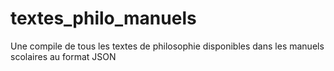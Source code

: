 # textes_philo_manuels
Une compile de tous les textes de philosophie disponibles dans les manuels scolaires au format JSON

